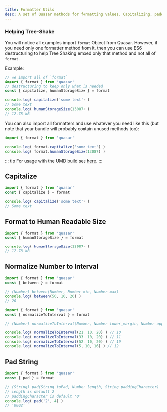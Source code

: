```yaml
---
title: Formatter Utils
desc: A set of Quasar methods for formatting values. Capitalizing, padding, normalizing and more.
---
```


### Helping Tree-Shake
You will notice all examples import `format` Object from Quasar. However, if you need only one formatter method from it, then you can use ES6 destructuring to help Tree Shaking embed only that method and not all of `format`.

Example:
```js
// we import all of `format`
import { format } from 'quasar'
// destructuring to keep only what is needed
const { capitalize, humanStorageSize } = format

console.log( capitalize('some text') )
// Some text
console.log( humanStorageSize(13087) )
// 12.78 kB
```

You can also import all formatters and use whatever you need like this (but note that your bundle will probably contain unused methods too):
```js
import { format } from 'quasar'

console.log( format.capitalize('some text') )
console.log( format.humanStorageSize(13087) )
```

::: tip
For usage with the UMD build see [here](/start/umd#Quasar-Global-Object).
:::

## Capitalize
```js
import { format } from 'quasar'
const { capitalize } = format

console.log( capitalize('some text') )
// Some text
```

## Format to Human Readable Size
```js
import { format } from 'quasar'
const { humanStorageSize } = format

console.log( humanStorageSize(13087) )
// 12.78 kB
```

## Normalize Number to Interval

```js
import { format } from 'quasar'
const { between } = format

// (Number) between(Number, Number min, Number max)
console.log( between(50, 10, 20) )
// 20
```

```js
import { format } from 'quasar'
const { normalizeToInterval } = format

// (Number) normalizeToInterval(Number, Number lower_margin, Number upper_margin)

console.log( normalizeToInterval(21, 10, 20) ) // 10
console.log( normalizeToInterval(33, 10, 20) ) // 11
console.log( normalizeToInterval(52, 10, 20) ) // 19
console.log( normalizeToInterval(5, 10, 16) ) // 12
```

## Pad String
```js
import { format } from 'quasar'
const { pad } = format

// (String) pad(String toPad, Number length, String paddingCharacter)
// length is default 2
// paddingCharacter is default '0'
console.log( pad('2', 4) )
// '0002'
```
